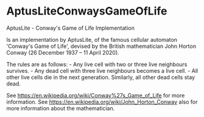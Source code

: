 # AptusLiteConwaysGameOfLife
AptusLite - Conway's Game of Life Implementation

Is an implementation by AptusLite, of the famous cellular automaton 'Conway's Game of Life',
devised by the British mathematician John Horton Conway (26 December 1937 – 11 April 2020).

The rules are as follows:
	- Any live cell with two or three live neighbours survives.
	- Any dead cell with three live neighbours becomes a live cell.
	- All other live cells die in the next generation. Similarly, all other dead cells stay dead.

See https://en.wikipedia.org/wiki/Conway%27s_Game_of_Life for more information.
See https://en.wikipedia.org/wiki/John_Horton_Conway also for more information about the mathematician.
